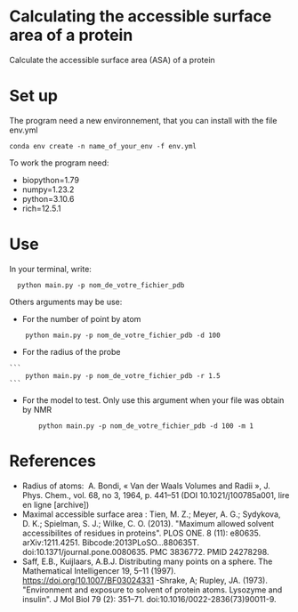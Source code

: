 # Calculating the accessible surface area of a protein 
Calculate the accessible surface area (ASA) of a protein

# Set up

The program need a new environnement, that you can install with the file env.yml
```
conda env create -n name_of_your_env -f env.yml
```
To work the program need:
  - biopython=1.79
  - numpy=1.23.2
  - python=3.10.6
  - rich=12.5.1
  
  # Use
  In your terminal, write:
```
  python main.py -p nom_de_votre_fichier_pdb
```
  Others arguments may be use:
   - For the number of point by atom
```
    python main.py -p nom_de_votre_fichier_pdb -d 100
```
   - For the radius of the probe
    
    ```
        python main.py -p nom_de_votre_fichier_pdb -r 1.5
    ```
  - For the model to test. Only use this argument when your file was obtain by NMR 
    ```
        python main.py -p nom_de_votre_fichier_pdb -d 100 -m 1
    ```

# References
  - Radius of atoms:  A. Bondi, « Van der Waals Volumes and Radii », J. Phys. Chem., vol. 68, no 3,‎ 1964, p. 441–51 (DOI 10.1021/j100785a001, lire en ligne [archive])
  - Maximal accessible surface area : Tien, M. Z.; Meyer, A. G.; Sydykova, D. K.; Spielman, S. J.; Wilke, C. O. (2013). "Maximum allowed solvent accessibilites of residues in proteins". PLOS ONE. 8 (11): e80635. arXiv:1211.4251. Bibcode:2013PLoSO...880635T. doi:10.1371/journal.pone.0080635. PMC 3836772. PMID 24278298.
  - Saff, E.B., Kuijlaars, A.B.J. Distributing many points on a sphere. The Mathematical Intelligencer 19, 5–11 (1997). https://doi.org/10.1007/BF03024331 
  -Shrake, A; Rupley, JA. (1973). "Environment and exposure to solvent of protein atoms. Lysozyme and insulin". J Mol Biol 79 (2): 351–71. doi:10.1016/0022-2836(73)90011-9.
  

